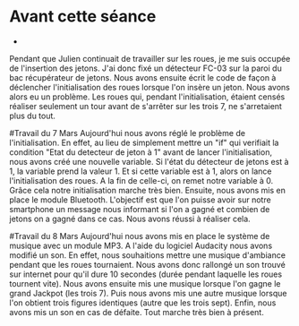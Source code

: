 # Avant cette séance

* 


Pendant que Julien continuait de travailler sur les roues, je me suis occupée de l'insertion des jetons. J'ai donc fixé un détecteur FC-03 sur la paroi du bac récupérateur de jetons. Nous avons ensuite écrit le code de façon à déclencher l'initialisation des roues lorsque l'on insère un jeton. Nous avons alors eu un problème. Les roues qui, pendant l'initialisation, étaient censés réaliser seulement un tour avant de s'arrêter sur les trois 7, ne s'arretaient plus du tout.

#Travail du 7 Mars Aujourd'hui nous avons réglé le problème de l'initialisation. En effet, au lieu de simplement mettre un "if" qui verifiait la condition "Etat du detecteur de jeton à 1" avant de lancer l'initialisation, nous avons créé une nouvelle variable. Si l'état du détecteur de jetons est à 1, la variable prend la valeur 1. Et si cette variable est à 1, alors on lance l'initialisation des roues. A la fin de celle-ci, on remet notre variable à 0. Grâce cela notre initialisation marche très bien. Ensuite, nous avons mis en place le module Bluetooth. L'objectif est que l'on puisse avoir sur notre smartphone un message nous informant si l'on a gagné et combien de jetons on a gagné dans ce cas. Nous avons réussi à réaliser cela.

#Travail du 8 Mars Aujourd'hui nous avons mis en place le système de musique avec un module MP3. A l'aide du logiciel Audacity nous avons modifié un son. En effet, nous souhaitions mettre une musique d'ambiance pendant que les roues tournaient. Nous avons donc rallongé un son trouvé sur internet pour qu'il dure 10 secondes (durée pendant laquelle les roues tournent vite). Nous avons ensuite mis une musique lorsque l'on gagne le grand Jackpot (les trois 7). Puis nous avons mis une autre musique lorsque l'on obtient trois figures identiques (autre que les trois sept). Enfin, nous avons mis un son en cas de défaite. Tout marche très bien à présent.
